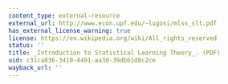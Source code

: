 ```yaml
---
content_type: external-resource
external_url: http://www.econ.upf.edu/~lugosi/mlss_slt.pdf
has_external_license_warning: true
license: https://en.wikipedia.org/wiki/All_rights_reserved
status: ''
title: _Introduction to Statistical Learning Theory_. (PDF)
uid: c31ca836-3410-4491-aa3d-39dbb1d8c2ce
wayback_url: ''
---
```

